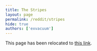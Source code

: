 ```yaml
---
title: The Stripes
layout: page
permalink: /reddit/stripes
hide: true
authors: ['exvacuum']
---
```

<html>
<head>
    <script type="text/javascript">
        window.location.replace(".#stripes");
    </script>
</head>
<body>
<p>This page has been relocated to <a href="../reddit#stripes">this link</a>.</p>
</body>
</html>